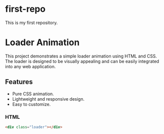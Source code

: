 # first-repo
This is my first repository. 

# Loader Animation

This project demonstrates a simple loader animation using HTML and CSS. The loader is designed to be visually appealing and can be easily integrated into any web application.

## Features
- Pure CSS animation.
- Lightweight and responsive design.
- Easy to customize.

### HTML
```html
<div class="loader"></div>